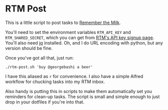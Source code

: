 # RTM Post

This is a little script to post tasks to [Remember the Milk](https://www.rememberthemilk.com).

You'll need to set the environment variables `RTM_API_KEY` and `RTM_SHARED_SECRET`, which you can get from [RTM's API key signup page](https://www.rememberthemilk.com/services/api/keys.rtm). You'll also need [jq](http://stedolan.github.io/jq/) installed. Oh, and I do URL encoding with python, but any version should be fine.

Once you've got all that, just run:

```
./rtm-post.sh 'buy @georgebashi a beer'
```

I have this aliased as `r` for convenience. I also have a simple Alfred workflow for chucking tasks into my RTM inbox.

Also handy is putting this in scripts to make them automatically set you reminders for clean-up tasks. The script is small and simple enough to just drop in your dotfiles if you're into that.


